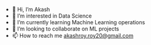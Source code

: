 - 👋 Hi, I’m Akash
- 👀 I’m interested in Data Science
- 🌱 I’m currently learning Machine Learning operations
- 💞️ I’m looking to collaborate on ML projects
- 📫 How to reach me akashroy.roy20@gmail.com

<!---
akashroy20/akashroy20 is a ✨ special ✨ repository because its `README.md` (this file) appears on your GitHub profile.
You can click the Preview link to take a look at your changes.
--->
